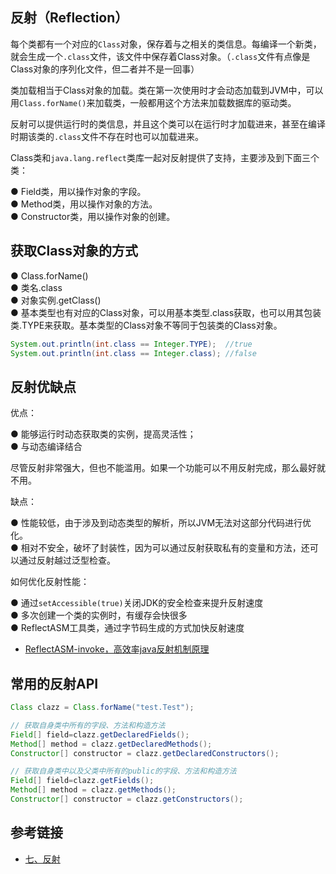 <!--
date: 2021-04-19T22:34:12+08:00
lastmod: 2021-06-08T22:34:12+08:00
-->
## 反射（Reflection）

每个类都有一个对应的`Class`对象，保存着与之相关的类信息。每编译一个新类，就会生成一个`.class`文件，该文件中保存着Class对象。（`.class`文件有点像是Class对象的序列化文件，但二者并不是一回事）

类加载相当于Class对象的加载。类在第一次使用时才会动态加载到JVM中，可以用`Class.forName()`来加载类，一般都用这个方法来加载数据库的驱动类。

反射可以提供运行时的类信息，并且这个类可以在运行时才加载进来，甚至在编译时期该类的`.class`文件不存在时也可以加载进来。

Class类和`java.lang.reflect`类库一起对反射提供了支持，主要涉及到下面三个类：

● Field类，用以操作对象的字段。<br>
● Method类，用以操作对象的方法。<br>
● Constructor类，用以操作对象的创建。

## 获取Class对象的方式

● Class.forName()<br>
● 类名.class<br>
● 对象实例.getClass()<br>
● 基本类型也有对应的Class对象，可以用基本类型.class获取，也可以用其包装类.TYPE来获取。基本类型的Class对象不等同于包装类的Class对象。

```java
System.out.println(int.class == Integer.TYPE);  //true
System.out.println(int.class == Integer.class); //false
```

## 反射优缺点

优点：

● 能够运行时动态获取类的实例，提高灵活性；<br>
● 与动态编译结合

尽管反射非常强大，但也不能滥用。如果一个功能可以不用反射完成，那么最好就不用。

缺点：

● 性能较低，由于涉及到动态类型的解析，所以JVM无法对这部分代码进行优化。<br>
● 相对不安全，破坏了封装性，因为可以通过反射获取私有的变量和方法，还可以通过反射越过泛型检查。

如何优化反射性能：

● 通过`setAccessible(true)`关闭JDK的安全检查来提升反射速度<br>
● 多次创建一个类的实例时，有缓存会快很多<br>
● ReflectASM工具类，通过字节码生成的方式加快反射速度

* [ReflectASM-invoke，高效率java反射机制原理](https://www.cnblogs.com/tohxyblog/p/8661090.html)

## 常用的反射API

```java
Class clazz = Class.forName("test.Test");

// 获取自身类中所有的字段、方法和构造方法
Field[] field=clazz.getDeclaredFields();
Method[] method = clazz.getDeclaredMethods();
Constructor[] constructor = clazz.getDeclaredConstructors();

// 获取自身类中以及父类中所有的public的字段、方法和构造方法
Field[] field=clazz.getFields();
Method[] method = clazz.getMethods();
Constructor[] constructor = clazz.getConstructors();
```

## 参考链接

* [七、反射](http://www.cyc2018.xyz/Java/Java%20%E5%9F%BA%E7%A1%80.html#七、反射)
